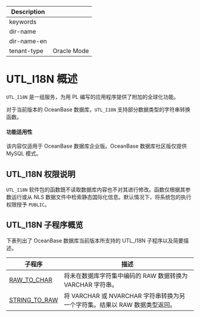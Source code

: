 | Description   |                 |
|---------------|-----------------|
| keywords      |                 |
| dir-name      |                 |
| dir-name-en   |                 |
| tenant-type   | Oracle Mode     |

# UTL_I18N 概述 

`UTL_I18N` 是一组服务，为用 PL 编写的应用程序提供了附加的全球化功能。

对于当前版本的 OceanBase 数据库，`UTL_I18N` 支持部分数据类型的字符串转换函数。

  <main id="notice" >
    <h4>功能适用性</h4>
    <p>该内容仅适用于 OceanBase 数据库企业版。OceanBase 数据库社区版仅提供 MySQL 模式。</p>
  </main>

## UTL_I18N 权限说明 


`UTL_I18N` 软件包的函数既不读取数据库内容也不对其进行修改。函数仅根据其参数运行或从 NLS 数据文件中检索静态国际化信息。默认情况下，将系统包的执行权限授予 `PUBLIC`。

## UTL_I18N 子程序概览 

下表列出了 OceanBase 数据库当前版本所支持的 UTL_I18N 子程序以及简要描述。


|                **子程序**             |                 **描述**                       |
|-----------------------------------------|------------------------------------------------|
| [RAW_TO_CHAR](../26300.utl-i18n-oracle/200.raw-to-char-oracle.md)   | 将未在数据库字符集中编码的 RAW 数据转换为VARCHAR 字符串。 |
| [STRING_TO_RAW](../26300.utl-i18n-oracle/300.string-to-raw-oracle.md) | 将 VARCHAR 或 NVARCHAR 字符串转换为另一个字符集。结果以 RAW 数据类型返回。 |



